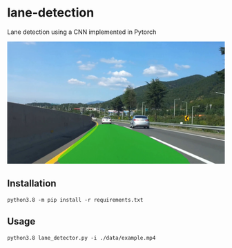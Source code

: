 # lane-detection
Lane detection using a CNN implemented in Pytorch

![Example](data/sample.jpg)

## Installation
```
python3.8 -m pip install -r requirements.txt
```

## Usage
```
python3.8 lane_detector.py -i ./data/example.mp4
```
